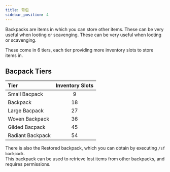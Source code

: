 ```yaml
---
title: 背包
sidebar_position: 4
---
```


Backpacks are items in which you can store other items. These can be very useful when looting or scavenging. These can be very useful when looting or scavenging.

These come in 6 tiers, each tier providing more inventory slots to store items in.

## Bacpack Tiers

| Tier             | Inventory Slots |
|:---------------- |:---------------:|
| Small Bacpack    |        9        |
| Backpack         |       18        |
| Large Bacpack    |       27        |
| Woven Backpack   |       36        |
| Gilded Bacpack   |       45        |
| Radiant Backpack |       54        |

There is also the Restored backpack, which you can obtain by executing `/sf backpack`.  
This backpack can be used to retrieve lost items from other backpacks, and requires permissions.
